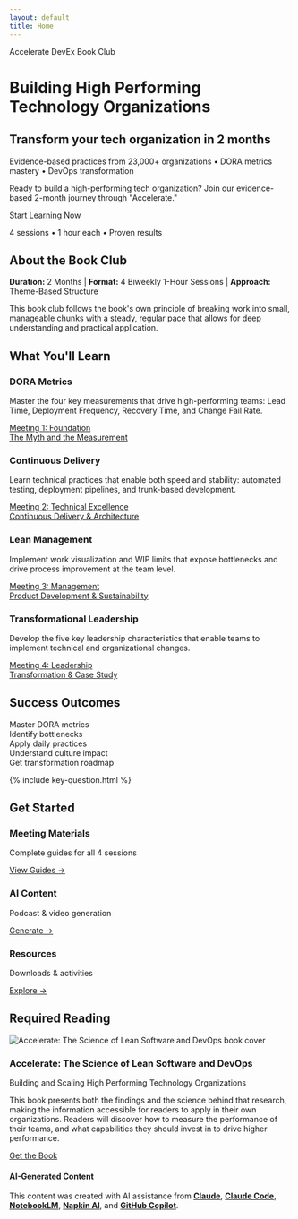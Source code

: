 ```yaml
---
layout: default
title: Home
---
```


<div class="hero-banner" markdown="0">
<div class="hero-content">
<div class="hero-value-prop">Accelerate DevEx Book Club</div>
<h1 class="hero-headline" id="building-high-performing-tech-organizations">Building High Performing Technology Organizations</h1>
<div class="site-title">
<h2 id="accelerate-devex-book-club">Transform your tech organization in 2 months</h2>
</div>
<p class="hero-subtitle">Evidence-based practices from 23,000+ organizations • DORA metrics mastery • DevOps transformation</p>

</div>

</div>

<div class="welcome-compact" markdown="0">
<p>Ready to build a high-performing tech organization? Join our evidence-based 2-month journey through "Accelerate."</p>
<div class="welcome-cta">
<a href="{{ '/meetings/meeting-1/' | relative_url }}" class="btn btn-primary-large"><i class="fas fa-rocket"></i> Start Learning Now</a>
<p class="welcome-cta-subtitle">4 sessions • 1 hour each • Proven results</p>
</div>
</div>

<div class="quick-start">
<h2><i class="fas fa-book"></i> About the Book Club</h2>
<p><strong>Duration:</strong> 2 Months | <strong>Format:</strong> 4 Biweekly 1-Hour Sessions | <strong>Approach:</strong> Theme-Based Structure</p>
<p>This book club follows the book's own principle of breaking work into small, manageable chunks with a steady, regular pace that allows for deep understanding and practical application.</p>
</div>

<div class="what-youll-learn-section" markdown="0">
<h2><i class="fas fa-bullseye"></i> What You'll Learn</h2>
<div class="learning-highlights">
<div class="highlight-grid">
<div class="highlight-card meeting-1">
<div class="highlight-icon">
<i class="fas fa-chart-line"></i>
</div>
<h3>DORA Metrics</h3>
<p>Master the four key measurements that drive high-performing teams: Lead Time, Deployment Frequency, Recovery Time, and Change Fail Rate.</p>
<a href="{{ '/meetings/meeting-1/' | relative_url }}" class="meeting-link">
<div class="meeting-badge">
<span>Meeting 1:</span>
<span>Foundation</span>
</div>
<div class="meeting-subtitle">The Myth and the Measurement</div>
</a>
</div>

<div class="highlight-card meeting-2">
<div class="highlight-icon">
<i class="fas fa-rocket"></i>
</div>
<h3>Continuous Delivery</h3>
<p>Learn technical practices that enable both speed and stability: automated testing, deployment pipelines, and trunk-based development.</p>
<a href="{{ '/meetings/meeting-2/' | relative_url }}" class="meeting-link">
<div class="meeting-badge">
<span>Meeting 2:</span>
<span>Technical Excellence</span>
</div>
<div class="meeting-subtitle">Continuous Delivery & Architecture</div>
</a>
</div>

<div class="highlight-card meeting-3">
<div class="highlight-icon">
<i class="fas fa-columns"></i>
</div>
<h3>Lean Management</h3>
<p>Implement work visualization and WIP limits that expose bottlenecks and drive process improvement at the team level.</p>
<a href="{{ '/meetings/meeting-3/' | relative_url }}" class="meeting-link">
<div class="meeting-badge">
<span>Meeting 3:</span>
<span>Management</span>
</div>
<div class="meeting-subtitle">Product Development & Sustainability</div>
</a>
</div>

<div class="highlight-card meeting-4">
<div class="highlight-icon">
<i class="fas fa-users"></i>
</div>
<h3>Transformational Leadership</h3>
<p>Develop the five key leadership characteristics that enable teams to implement technical and organizational changes.</p>
<a href="{{ '/meetings/meeting-4/' | relative_url }}" class="meeting-link">
<div class="meeting-badge">
<span>Meeting 4:</span>
<span>Leadership</span>
</div>
<div class="meeting-subtitle">Transformation & Case Study</div>
</a>
</div>
</div>
</div>
</div>

<div class="success-metrics-compact" markdown="0">
<h2><i class="fas fa-target"></i> Success Outcomes</h2>
<div class="outcomes-grid">
<div class="outcome-item"><i class="fas fa-chart-line"></i> Master DORA metrics</div>
<div class="outcome-item"><i class="fas fa-search"></i> Identify bottlenecks</div>
<div class="outcome-item"><i class="fas fa-cogs"></i> Apply daily practices</div>
<div class="outcome-item"><i class="fas fa-users"></i> Understand culture impact</div>
<div class="outcome-item"><i class="fas fa-route"></i> Get transformation roadmap</div>
</div>
</div>

{% include key-question.html %}

<div class="get-started-section" markdown="0">
<h2><i class="fas fa-rocket"></i> Get Started</h2>
<div class="get-started-grid">
<div class="get-started-card primary">
<h3><i class="fas fa-book"></i> Meeting Materials</h3>
<p>Complete guides for all 4 sessions</p>
<a href="{{ '/meetings' | relative_url }}" class="get-started-link">View Guides →</a>
</div>

<div class="get-started-card secondary">
<h3><i class="fas fa-headphones"></i> AI Content</h3>
<p>Podcast & video generation</p>
<a href="{{ '/prompts' | relative_url }}" class="get-started-link">Generate →</a>
</div>

<div class="get-started-card secondary">
<h3><i class="fas fa-download"></i> Resources</h3>
<p>Downloads & activities</p>
<a href="{{ '/resources' | relative_url }}" class="get-started-link">Explore →</a>
</div>
</div>
</div>

<div class="required-reading-section" markdown="0">
<h2><i class="fas fa-book-open"></i> Required Reading</h2>
<div class="book-showcase">
<div class="book-visual">
<img src="{{ '/assets/images/book-cover.jpg' | relative_url }}" alt="Accelerate: The Science of Lean Software and DevOps book cover">
</div>
<div class="book-info">
<h3>Accelerate: The Science of Lean Software and DevOps</h3>
<p>Building and Scaling High Performing Technology Organizations</p>
<p class="book-description">This book presents both the findings and the science behind that research, making the information accessible for readers to apply in their own organizations. Readers will discover how to measure the performance of their teams, and what capabilities they should invest in to drive higher performance.</p>
<a href="https://www.amazon.com/Accelerate-Software-Performing-Technology-Organizations/dp/1942788339" class="btn btn-primary btn-large">Get the Book</a>
</div>
</div>
</div>

<footer class="ai-attribution" markdown="0">
  <div class="ai-attribution__icon">
    <i class="fas fa-robot" aria-hidden="true"></i>
  </div>
  <div class="ai-attribution__content">
    <h4 class="ai-attribution__title">AI-Generated Content</h4>
    <p class="ai-attribution__text">This content was created with AI assistance from <strong><a href="https://claude.ai/" target="_blank" rel="noopener noreferrer">Claude</a></strong>, <strong><a href="https://www.anthropic.com/claude-code" target="_blank" rel="noopener noreferrer">Claude Code</a></strong>, <strong><a href="https://notebooklm.google.com/" target="_blank" rel="noopener noreferrer">NotebookLM</a></strong>, <strong><a href="https://www.napkin.ai/" target="_blank" rel="noopener noreferrer">Napkin AI</a></strong>, and <strong><a href="https://github.com/features/copilot" target="_blank" rel="noopener noreferrer">GitHub Copilot</a></strong>.</p>
  </div>
</footer>

